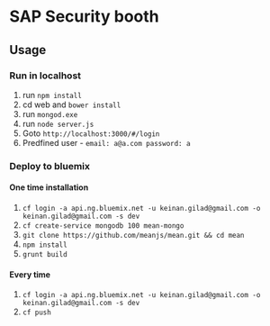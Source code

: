 # SAP Security booth

## Usage

### Run in localhost

1) run `npm install`  
2) cd web and `bower install`   
3) run `mongod.exe`   
4) run `node server.js`    
5) Goto `http://localhost:3000/#/login`    
6) Predfined user - `email: a@a.com password: a`  

### Deploy to bluemix

#### One time installation

1) `cf login -a api.ng.bluemix.net -u keinan.gilad@gmail.com -o keinan.gilad@gmail.com -s dev`
2) `cf create-service mongodb 100 mean-mongo`  
3) `git clone https://github.com/meanjs/mean.git && cd mean`  
4) `npm install`  
5) `grunt build`

#### Every time

1) `cf login -a api.ng.bluemix.net -u keinan.gilad@gmail.com -o keinan.gilad@gmail.com -s dev`
2) `cf push`


